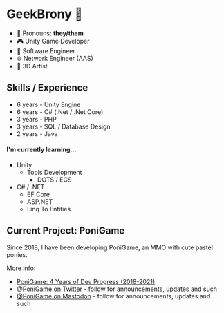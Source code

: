 # GeekBrony 🦄
- 💜 Pronouns: **they/them**
- 🎮 Unity Game Developer
- 💾 Software Engineer
- 🌐 Network Engineer (AAS)
- 🦄 3D Artist

## Skills / Experience
- 6 years - Unity Engine
- 6 years - C# (.Net / .Net Core) 
- 3 years - PHP
- 3 years - SQL / Database Design
- 2 years - Java

#### I'm currently learning...
- Unity
	- Tools Development
        - DOTS / ECS
- C# / .NET
	- EF Core
	- ASP.NET
	- Linq To Entities

## Current Project: PoniGame
Since 2018, I have been developing PoniGame, an MMO with cute pastel ponies.

More info:
- [PoniGame: 4 Years of Dev Progress (2018-2021)](https://www.youtube.com/watch?v=zJy9Oajqwn8)
- [@PoniGame on Twitter](https://twitter.com/PoniGame) - follow for announcements, updates and such
- [@PoniGame on Mastodon](https://pony.social/@PoniGame) - follow for announcements, updates and such

<!--

- 3 years of experience in 3D software (I main Blender and Substance Painter)

### About Me
- I am a musician!
	- I compose and produce music every once in a while.
	- I have performed as a DJ at several conventions!

-->
